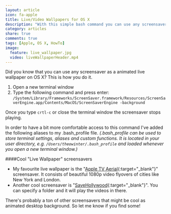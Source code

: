 ```yaml
---
layout: article
icon: fa-apple
title: Live/Video Wallpapers for OS X
description: "With this simple bash command you can use any screensaver as a animated live wallpaper on OS X."
category: articles
share: true
comments: true
tags: [Apple, OS X, HowTo]
image:
  feature: live_wallpaper.jpg
  video: liveWallpaperHeader.mp4
---
```


Did you know that you can use any screensaver as a animated live wallpaper on OS X? This is how you do it.

  1. Open a new terminal window
  2. Type the following command and press enter: `/System/Library/Frameworks/ScreenSaver.framework/Resources/ScreenSaverEngine.app/Contents/MacOS/ScreenSaverEngine -background`
  
Once you type `crtl-c` or close the terminal window the screensaver stops playing. 

In order to have a bit more comfortable access to this command I've added the following aliases to my .bash_profile file. 
*(.bash_profile can be used to store terminal settings, aliases and custom functions. It is located in your user directory,
 e.g. `/Users/theowinter/.bash_profile` and loaded whenever you open a new terminal window.)*
 
<script src="https://gist.github.com/aerobless/9517d49e0e4be845212a.js"></script>

####Cool "Live Wallpaper" screensavers

+ My favourite live wallpaper is the "[Apple TV Aerial](https://github.com/JohnCoates/Aerial){:target="_blank"}" screensaver. It consists of beautiful 1080p video flyovers of 
cities like New York and London.
+ Another cool screensaver is "[SaveHollywood](http://s.sudre.free.fr/Software/SaveHollywood/about.html){:target="_blank"}". You can specify a folder and it will play the videos in there.

There's probably a ton of other screensavers that might be cool as animated desktop background. So let me know if you find some!
